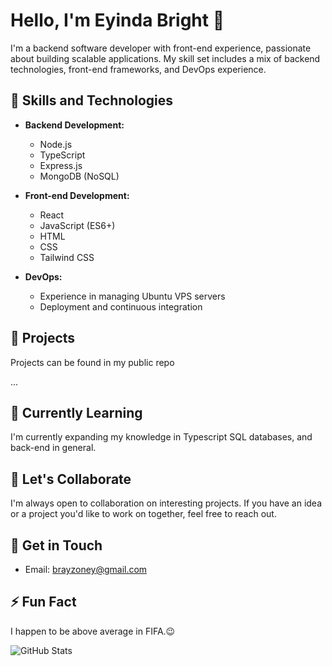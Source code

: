 # Hello, I'm Eyinda Bright 👋

I'm a backend software developer with front-end experience, passionate about building scalable applications. My skill set includes a mix of backend technologies, front-end frameworks, and DevOps experience.

## 🔧 Skills and Technologies

- **Backend Development:**
  - Node.js
  - TypeScript
  - Express.js
  - MongoDB (NoSQL)

- **Front-end Development:**
  - React
  - JavaScript (ES6+)
  - HTML
  - CSS
  - Tailwind CSS

- **DevOps:**
  - Experience in managing Ubuntu VPS servers
  - Deployment and continuous integration

## 🚀 Projects

Projects can be found in my public repo 


...

## 🌱 Currently Learning

I'm currently expanding my knowledge in Typescript SQL databases, and back-end in general.

## 👯 Let's Collaborate

I'm always open to collaboration on interesting projects. If you have an idea or a project you'd like to work on together, feel free to reach out.

## 💬 Get in Touch

- Email: brayzoney@gmail.com

## ⚡ Fun Fact

I happen to be above average in FIFA.😉

![GitHub Stats](https://github-readme-stats.vercel.app/api?brayzonn&show_icons=true)
